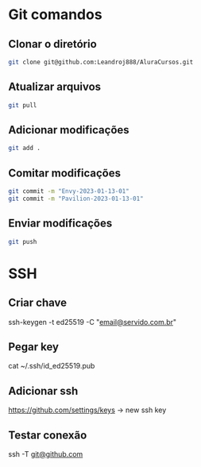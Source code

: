 # Git comandos

## Clonar o diretório

```bash
git clone git@github.com:Leandroj888/AluraCursos.git
```

## Atualizar arquivos

```bash
git pull
```

## Adicionar modificações

```bash
git add .
```

## Comitar modificações

```bash
git commit -m "Envy-2023-01-13-01"
git commit -m "Pavilion-2023-01-13-01"
```

## Enviar modificações

```bash
git push
```

# SSH

## Criar chave
ssh-keygen -t ed25519 -C "email@servido.com.br"

## Pegar key
cat ~/.ssh/id_ed25519.pub

## Adicionar ssh
https://github.com/settings/keys -> new ssh key

## Testar conexão
ssh -T git@github.com
